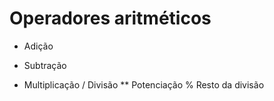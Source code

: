 # Operadores aritméticos

+ Adição
- Subtração
* Multiplicação
/ Divisão
** Potenciação
% Resto da divisão